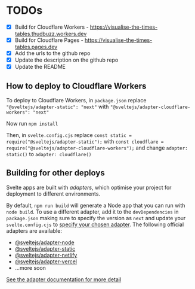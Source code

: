 # TODOs

- [x] Build for Cloudflare Workers - https://visualise-the-times-tables.thudbuzz.workers.dev
- [x] Build for Cloudflare Pages - https://visualise-the-times-tables.pages.dev
- [x] Add the urls to the github repo
- [x] Update the description on the github repo
- [x] Update the README

## How to deploy to Cloudflare Workers

To deploy to Cloudflare Workers, in `package.json` replace `"@sveltejs/adapter-static": "next"` with `"@sveltejs/adapter-cloudflare-workers": "next"`

Now run `npm install`

Then, in `svelte.config.cjs` replace `const static = require("@sveltejs/adapter-static");` with `const cloudflare = require("@sveltejs/adapter-cloudflare-workers");` and change `adapter: static()` to `adapter: cloudflare()`


## Building for other deploys

Svelte apps are built with _adapters_, which optimise your project for deployment to different environments.

By default, `npm run build` will generate a Node app that you can run with `node build`. To use a different adapter, add it to the `devDependencies` in `package.json` making sure to specify the version as `next` and update your `svelte.config.cjs` to [specify your chosen adapter](https://kit.svelte.dev/docs#configuration-adapter). The following official adapters are available:

- [@sveltejs/adapter-node](https://github.com/sveltejs/kit/tree/master/packages/adapter-node)
- [@sveltejs/adapter-static](https://github.com/sveltejs/kit/tree/master/packages/adapter-static)
- [@sveltejs/adapter-netlify](https://github.com/sveltejs/kit/tree/master/packages/adapter-netlify)
- [@sveltejs/adapter-vercel](https://github.com/sveltejs/kit/tree/master/packages/adapter-vercel)
- ...more soon

[See the adapter documentation for more detail](https://kit.svelte.dev/docs#adapters)
